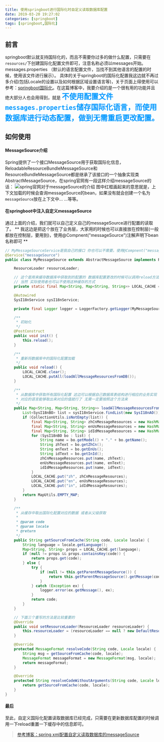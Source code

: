 ```yaml
---
title: 使用springboot进行国际化时自定义读取数据库配置
date: 2019-03-20 19:27:02
categories: [springboot]
tags: [springboot,国际化]
---
```

## 前言
springboot默认就支持国际化的，而且不需要你过多的做什么配置，只需要在`resources/`下创建国际化配置文件即可，注意名称必须以messages开始。 messages.properties （默认的语言配置文件，当找不到其他语言的配置的时候，使用该文件进行展示）。 具体的关于springboot的国际化配置我这边就不再过多介绍(包括Locale的设置以及如何根据区域设置语言等)，关于页面上得使用可以参考：[springboot国际化](!https://www.baidu.com/s?word=springboot+%E5%9B%BD%E9%99%85%E5%8C%96)。在这篇博客中，我要介绍的是一个很有用的功能并且绝大部分人也会用得到，就是
<strong><font color=#0099ff size=5 face="黑体">不使用配置文件`messages.properties`储存国际化语言，而使用数据库进行动态配置，做到无需重启更改配置。</font></strong>
<!-- more -->
## 如何使用
#### MessageSource介绍
Spring提供了一个接口MessageSource用于获取国际化信息，ReloadableResourceBundleMessageSource和ResourceBundleMessageSource都是继承了该接口的一个抽象实现类AbstractMessageSource，在spring官网有一段这样介绍messageSource的话：
![spring官网对于messageSource的介绍](https://img-blog.csdn.net/20180116154941287?watermark/2/text/aHR0cDovL2Jsb2cuY3Nkbi5uZXQvdTAxNDcyMTEzMQ==/font/5a6L5L2T/fontsize/400/fill/I0JBQkFCMA==/dissolve/70/gravity/SouthEast "spring官网对于messageSource的介绍")
图中红框画起来的意思就是，上下文加载的时候会查询messageSource的bean，如果没有就会创建一个名为`messageSource`放在上下文中... ...等等。
#### 在springboot中注入自定义messageSource
通过上面的介绍，我们就可以自己定义自己的messageSource进行配置的读取了。
 ** 我这边是把这个放在了业务层，大家用的时候也可以直接放在控制层(一般都放在控制层，要用到)，使用@Compnent("messageSource")注解声明下bean名称即可 **
 ```java
 // MyMessageSourceService是我自己的接口 你也可以不需要。使用@Compnent("messageSource")注解就行
 @Service("messageSource")
 public class MyMessageSource extends AbstractMessageSource implements ResourceLoaderAware, MyMessageSourceService {

     ResourceLoader resourceLoader;

     // 这个是用来缓存数据库中获取到的配置的 数据库配置更改的时候可以调用reload方法重新加载
     // 当然 实际使用者也可以不使用这种缓存的方式
     private static final Map<String, Map<String, String>> LOCAL_CACHE = new ConcurrentHashMap<>(256);

     @Autowired
     SysI18nService sysI18nService;

     private final Logger logger = LoggerFactory.getLogger(MyMessageSource.class);

     /**
      * 初始化
      */
     @PostConstruct
     public void init() {
         this.reload();
     }

     /**
      * 重新将数据库中的国际化配置加载
      */
     public void reload() {
         LOCAL_CACHE.clear();
         LOCAL_CACHE.putAll(loadAllMessageResourcesFromDB());
     }

     /**
      * 从数据库中获取所有国际化配置 这边可以根据自己数据库表结构进行相应的业务实现
      * 对应的语言能够取出来对应的值就行了 无需一定要按照这个方法来
      */
     public Map<String, Map<String, String>> loadAllMessageResourcesFromDB() {
         List<SysI18nBO> list = sysI18nService.findList(new SysI18nAO());
         if (CollectionUtils.isNotEmpty(list)) {
             final Map<String, String> zhCnMessageResources = new HashMap<>(list.size());
             final Map<String, String> enUsMessageResources = new HashMap<>(list.size());
             final Map<String, String> idIdMessageResources = new HashMap<>(list.size());
             for (SysI18nBO bo : list) {
                 String name = bo.getModel() + "." + bo.getName();
                 String zhText = bo.getZhCn();
                 String enText = bo.getEnUs();
                 String idText = bo.getInId();
                 zhCnMessageResources.put(name, zhText);
                 enUsMessageResources.put(name, enText);
                 idIdMessageResources.put(name, idText);
             }
             LOCAL_CACHE.put("zh", zhCnMessageResources);
             LOCAL_CACHE.put("en", enUsMessageResources);
             LOCAL_CACHE.put("in", idIdMessageResources);
         }
         return MapUtils.EMPTY_MAP;
     }

     /**
      * 从缓存中取出国际化配置对应的数据 或者从父级获取
      *
      * @param code
      * @param locale
      * @return
      */
     public String getSourceFromCache(String code, Locale locale) {
         String language = locale.getLanguage();
         Map<String, String> props = LOCAL_CACHE.get(language);
         if (null != props && props.containsKey(code)) {
             return props.get(code);
         } else {
             try {
                 if (null != this.getParentMessageSource()) {
                     return this.getParentMessageSource().getMessage(code, null, locale);
                 }
             } catch (Exception ex) {
                 logger.error(ex.getMessage(), ex);
             }
             return code;
         }
     }

     // 下面三个重写的方法是比较重要的
     @Override
     public void setResourceLoader(ResourceLoader resourceLoader) {
         this.resourceLoader = (resourceLoader == null ? new DefaultResourceLoader() : resourceLoader);
     }

     @Override
     protected MessageFormat resolveCode(String code, Locale locale) {
         String msg = getSourceFromCache(code, locale);
         MessageFormat messageFormat = new MessageFormat(msg, locale);
         return messageFormat;
     }

     @Override
     protected String resolveCodeWithoutArguments(String code, Locale locale) {
         return getSourceFromCache(code, locale);
     }
 }
 ```
#### 最后
 至此，自定义国际化配置读取数据库已经完成，只需要在更新数据库配置的时候调用一下reload重置一下缓存中的信息即可。
 > [参考博客：spring xml配置自定义读取数据库的messageSource](!https://blog.csdn.net/u014721131/article/details/79075802)
